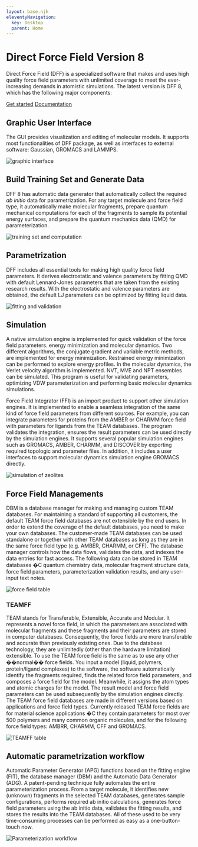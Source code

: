 ```yaml
---
layout: base.njk
eleventyNavigation:
  key: Desktop
  parent: Home
---
```


# Direct Force Field Version 8

Direct Force Field (DFF) is a specialized software that makes and uses high quality force field parameters with unlimited coverage to meet the ever-increasing demands in atomistic simulations. The latest version is DFF 8, which has the following major components:

<div class="c-action-links">
<a href="./get-started">Get started</a>
<a href="https://docs.directforcefield.com">Documentation</a>
</div>

## Graphic User Interface

The GUI provides visualization and editing of molecular models. It supports most functionalities of DFF package, as well as interfaces to external software: Gaussian, GROMACS and LAMMPS.

![graphic interface](/images/dffgui.png)

## Build Training Set and Generate Data

DFF 8 has automatic data generator that automatically collect the required _ab initio_ data for parametrization. For any target molecule and force field type, it automatically make molecular fragments, prepare quantum mechanical computations for each of the fragments to sample its potential energy surfaces, and prepare the quantum mechanics data (QMD) for parameterization.

![training set and computation](/images/training-set.png)

## Parametrization

DFF includes all essential tools for making high quality force field parameters. It derives electrostatic and valence parameters by fitting QMD with default Lennard-Jones parameters that are taken from the existing research results. With the electrostatic and valence parameters are obtained, the default LJ parameters can be optimized by fitting liquid data.

![fitting and validation](/images/fitting.png)

## Simulation

A native simulation engine is implemented for quick validation of the force field parameters. energy minimization and molecular dynamics. Two different algorithms, the conjugate gradient and variable metric methods, are implemented for energy minimization. Restrained energy minimization can be performed to explore energy profiles. In the molecular dynamics, the Verlet velocity algorithm is implemented. NVT, MVE and NPT ensembles can be simulated. This program is useful for validating parameters, optimizing VDW parameterization and performing basic molecular dynamics simulations.

Force Field Integrator (FFI) is an import product to support other simulation engines. It is implemented to enable a seamless integration of the same kind of force field parameters from different sources. For example, you can integrate parameters for proteins from the AMBER or CHARMM force field with parameters for ligands from the TEAM databases. The program validates the integration, ensures the result parameters can be used directly by the simulation engines. It supports several popular simulation engines such as GROMACS, AMBER, CHARMM, and DISCOVER by exporting required topologic and parameter files. In addition, it includes a user interfaces to support molecular dynamics simulation engine GROMACS directly.

![simulation of zeolites](/images/simulation.png)

## Force Field Managements

DBM is a database manager for making and managing custom TEAM databases. For maintaining a standard of supporting all customers, the default TEAM force field databases are not extensible by the end users. In order to extend the coverage of the default databases, you need to make your own databases. The customer-made TEAM databases can be used standalone or together with other TEAM databases as long as they are in the same force field type (e.g. AMBER, CHARMM, or CFF). The database manager controls how the data flows, validates the data, and indexes the data entries for fast access. The following data can be stored in TEAM databases �C quantum chemistry data, molecular fragment structure data, force field parameters, parameterization validation results, and any user-input text notes.

![force field table](/images/forcefield.png)

### TEAMFF

TEAM stands for Transferable, Extensible, Accurate and Modular. It represents a novel force field, in which the parameters are associated with molecular fragments and these fragments and their parameters are stored in computer databases. Consequently, the force fields are more transferable and accurate than previously existing ones. Due to the database technology, they are unlimitedly (other than the hardware limitation) extensible. To use the TEAM force field is the same as to use any other ��normal�� force fields. You input a model (liquid, polymers, protein/ligand complexes) to the software, the software automatically identify the fragments required, finds the related force field parameters, and composes a force field for the model. Meanwhile, it assigns the atom types and atomic charges for the model. The result model and force field parameters can be used subsequently by the simulation engines directly. The TEAM force field databases are made in different versions based on applications and force field types. Currently released TEAM force fields are for material science applications �C they contain parameters for most over 500 polymers and many common organic molecules, and for the following force field types: AMBRR, CHARMM, CFF and GROMACS.

![TEAMFF table](/images/teamff.png)

## Automatic parametrization workflow

Automatic Parameter Generator (APG) functions based on the fitting engine (FIT), the database manager (DBM) and the Automatic Data Generator (ADG). A patent-pending technique fully automates the entire parameterization process. From a target molecule, it identifies new (unknown) fragments in the selected TEAM databases, generates sample configurations, performs required ab initio calculations, generates force field parameters using the ab initio data, validates the fitting results, and stores the results into the TEAM databases. All of these used to be very time-consuming processes can be performed as easy as a one-button-touch now.

![Parameterization workflow](/images/workflow.png)
